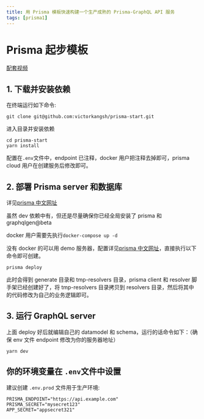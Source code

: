 ```yaml
---
title: 用 Prisma 模板快速构建一个生产成熟的 Prisma-GraphQL API 服务
tags: [prisma1]
---
```


# Prisma 起步模板

[配套视频](https://www.bilibili.com/video/av35372612/)

## 1. 下载并安装依赖

在终端运行如下命令:

```
git clone git@github.com:victorkangsh/prisma-start.git

```

<!--truncate-->

进入目录并安装依赖

```
cd prisma-start
yarn install
```

配置在`.env`文件中，endpoint 已注释，docker 用户把注释去掉即可，prisma cloud 用户在创建服务后修改即可。

## 2. 部署 Prisma server 和数据库

详见[prisma 中文网址](https://prisma.1wire.com)

虽然 dev 依赖中有，但还是尽量确保你已经全局安装了 prisma 和 graphqlgen@beta

docker 用户需要先执行`docker-compose up -d`

没有 docker 的可以用 demo 服务器，配置详见[prisma 中文网址](https://prisma.1wire.com)，直接执行以下命令即可创建。

```
prisma deploy

```

此时会得到 generate 目录和 tmp-resolvers 目录，prisma client 和 resolver 脚手架已经创建好了，将 tmp-resolvers 目录拷贝到 resolvers 目录，然后将其中的代码修改为自己的业务逻辑即可。

## 3. 运行 GraphQL server

上面 deploy 好后就编辑自己的 datamodel 和 schema，运行的话命令如下：（确保 env 文件 endpoint 修改为你的服务器地址）

```
yarn dev
```

## 你的环境变量在 `.env`文件中设置

建议创建 `.env.prod` 文件用于生产环境:

```
PRISMA_ENDPOINT="https://api.example.com"
PRISMA_SECRET="mysecret123"
APP_SECRET="appsecret321"
```

